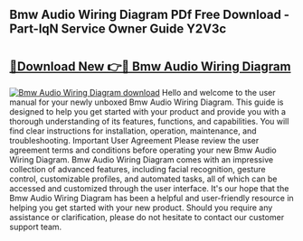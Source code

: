 ## Bmw Audio Wiring Diagram PDf Free Download - Part-lqN Service Owner Guide Y2V3c

# <h2><a href="http://dfkwsbk.blite.top/?on=Bmw+Audio+Wiring+Diagram">🔗Download New 👉🔴 Bmw Audio Wiring Diagram</a></h2>

[![Bmw Audio Wiring Diagram download](https://i.imgur.com/lujVjoI.png)](http://dfkwsbk.blite.top/?on=Bmw+Audio+Wiring+Diagram)
Hello and welcome to the user manual for your newly unboxed Bmw Audio Wiring Diagram. This guide is designed to help you get started with your product and provide you with a thorough understanding of its features, functions, and capabilities. You will find clear instructions for installation, operation, maintenance, and troubleshooting. Important User Agreement Please review the user agreement terms and conditions before operating your new Bmw Audio Wiring Diagram. Bmw Audio Wiring Diagram comes with an impressive collection of advanced features, including facial recognition, gesture control, customizable profiles, and automated tasks, all of which can be accessed and customized through the user interface. It's our hope that the Bmw Audio Wiring Diagram has been a helpful and user-friendly resource in helping you get started with your new product. Should you require any assistance or clarification, please do not hesitate to contact our customer support team.
